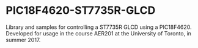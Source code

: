 # PIC18F4620-ST7735R-GLCD
Library and samples for controlling a ST7735R GLCD using a PIC18F4620. Developed for usage in the course AER201 at the University of Toronto, in summer 2017.
